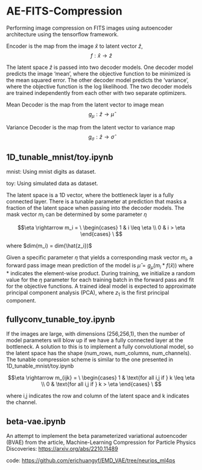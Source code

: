 # AE-FITS-Compression
Performing image compression on FITS images using autoencoder architecture using the tensorflow framework.

Encoder is the map from the image $\hat{x}$ to latent vector $\hat{z}$,  $$f: \hat{x} \rightarrow \hat{z}$$

The latent space $\hat{z}$ is passed into two decoder models. One decoder model predicts the image ‘mean’, where the objective function to be minimized is the mean squared error. The other decoder model predicts the ‘variance’, where the objective function is the log likelihood. The two decoder models are trained independently from each other with two separate optimizers.

Mean Decoder is the map from the latent vector to image mean $$g_{\mu}: \hat{z} \rightarrow \hat{\mu}$$ 

Variance Decoder is the map from the latent vector to variance map $$g_{\sigma}: \hat{z} \rightarrow \hat{\sigma}$$


## 1D_tunable_mnist/toy.ipynb

mnist: Using mnist digits as dataset.

toy: Using simulated data as dataset.

The latent space is a 1D vector, where the bottleneck layer is a fully connected layer. There is a tunable parameter at prediction that masks a fraction of the latent space when passing into the decoder models. The mask vector $m_i$ can be determined by some parameter $\eta$ 

$$\eta \rightarrow m_i = \ \begin{cases} 
      1 & i \leq \eta \\
      0 & i > \eta
   \end{cases}
\ $$

where $dim(m_i) = dim(\hat{z_i})$

Given a specific parameter $\eta$ that yields a corresponding mask vector $m_i$, a forward pass image mean prediction of the model is $\hat{\mu} = g_{\mu}(m_i * f(\hat{x}))$ where $*$ indicates the element-wise product. During training, we initialize a random value for the $\eta$ parameter for each training batch in the forward pass and fit for the objective functions. A trained ideal model is expected to approximate principal component analysis (PCA), where $z_1$ is the first principal component. 

## fullyconv_tunable_toy.ipynb 

If the images are large, with dimensions (256,256,1), then the number of model parameters will blow up if we have a fully connected layer at the bottleneck. A solution to this is to implement a fully convolutional model, so the latent space has the shape (num_rows, num_columns, num_channels). The tunable compression scheme is similar to the one presented in 1D_tunable_mnist/toy.ipynb    

$$\eta \rightarrow m_{ijk} = \ \begin{cases} 
      1 & \text{for all i,j if } k \leq \eta \\
      0 & \text{for all i,j if } k > \eta
   \end{cases}
\ $$

where i,j indicates the row and column of the latent space and k indicates the channel. 

## beta-vae.ipynb 

An attempt to implement the beta parameterized variational autoencoder (BVAE) from the article, Machine-Learning Compression for Particle Physics Discoveries: https://arxiv.org/abs/2210.11489

code: https://github.com/erichuangyf/EMD_VAE/tree/neurips_ml4ps

